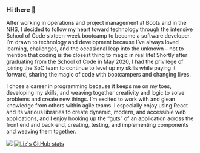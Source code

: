 ### Hi there 👋

After working in operations and project management at Boots and in the NHS, I decided to follow my heart toward technology through the intensive School of Code sixteen-week bootcamp to become a software developer. I’m drawn to technology and development because I’ve always loved learning, challenges, and the occasional leap into the unknown – not to mention that coding is the closest thing to magic in real life! Shortly after graduating from the School of Code in May 2020, I had the privilege of joining the SoC team to continue to level up my skills while paying it forward, sharing the magic of code with bootcampers and changing lives.

I chose a career in programming because it keeps me on my toes, developing my skills, and weaving together creativity and logic to solve problems and create new things. I’m excited to work with and glean knowledge from others within agile teams. I especially enjoy using React and its various libraries to create dynamic, modern, and accessible web applications, and I enjoy hooking up the “guts” of an application across the front end and back end, creating, testing, and implementing components and weaving them together.

![](https://www.codewars.com/users/lizkaufman/badges/micro)
[![Liz's GitHub stats](https://github-readme-stats.vercel.app/api?username=lizkaufman&count_private=true&hide=stars,issues,contribs&show_icons=true&theme=panda)](https://github.com/lizkaufman/github-readme-stats)

<!--
**lizkaufman/lizkaufman** is a ✨ _special_ ✨ repository because its `README.md` (this file) appears on your GitHub profile.

Here are some ideas to get you started:

- 🔭 I’m currently working on ...
- 🌱 I’m currently learning ...
- 👯 I’m looking to collaborate on ...
- 🤔 I’m looking for help with ...
- 💬 Ask me about ...
- 📫 How to reach me: ...
- 😄 Pronouns: ...
- ⚡ Fun fact: ...
-->
